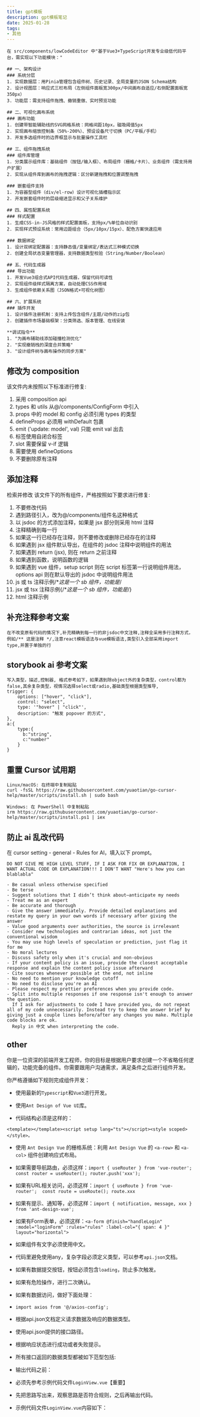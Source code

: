 ```yaml
---
title: gpt模板
description: gpt模板笔记
date: 2025-01-28
tags:
- 其他
---
```


```
在 src/components/lowCodeEditor 中"基于Vue3+TypeScript开发专业级低代码平台，需实现以下功能模块："

## 一、架构设计
### 系统分层
1. 实现数据层：用Pinia管理包含组件树、历史记录、全局变量的JSON Schema结构
2. 设计视图层：响应式三栏布局（左侧组件面板宽300px/中间画布自适应/右侧配置面板宽350px）
3. 功能层：需支持组件拖拽、撤销重做、实时预览功能

## 二、可视化画布系统
### 画布功能
1. 创建带智能辅助线的SVG网格系统：网格间距10px，磁吸阈值5px
2. 实现画布缩放控制条（50%-200%）、预设设备尺寸切换（PC/平板/手机）
3. 开发多选组件时的边界框显示与批量操作工具栏

## 三、组件拖拽系统
### 组件库管理
1. 分类展示组件库：基础组件（按钮/输入框）、布局组件（栅格/卡片）、业务组件（需支持用户扩展）
2. 实现从组件库到画布的拖拽逻辑：区分新建拖拽和位置调整拖拽

### 嵌套组件支持
1. 为容器型组件（div/el-row）设计可视化插槽指示区
2. 开发嵌套组件时的层级缩进显示和父子关系维护

## 四、属性配置系统
### 样式配置
1. 生成CSS-in-JS风格的样式配置面板，支持px/%单位自动识别
2. 实现样式预设系统：常用边距组合（5px/10px/15px）、配色方案快速应用

### 数据绑定
1. 设计双绑定配置器：支持静态值/变量绑定/表达式三种模式切换
2. 创建全局状态变量管理器，支持数据类型校验（String/Number/Boolean）

## 五、代码生成器
### 导出功能
1. 开发Vue3组合式API代码生成器，保留代码可读性
2. 实现组件级样式隔离方案，自动处理CSS作用域
3. 生成组件依赖关系图（JSON格式+可视化树图）

## 六、扩展系统
### 插件开发
1. 设计插件注册机制：支持上传包含组件/主题/动作的zip包
2. 创建插件市场基础框架：分类筛选、版本管理、在线安装

**调试指令**
1. "为画布辅助线添加碰撞检测优化"
2. "实现撤销栈的深度合并策略"
3. "设计组件树与画布操作的同步方案"
```
## 修改为 composition
该文件内未按照以下标准进行修复:
1. 采用 composition api
2. types 和 utils 从@/components/ConfigForm 中引入
3. props 中的 model 和 config 必须引用 types 的类型
4. defineProps 必须用 withDefault 包裹
5. emit ('update: model', val) 只能 emit val 出去
6. 标签使用自闭合标签
7. slot 需要保留 v-if 逻辑
8. 需要使用 defineOptions
9. 不要删除原有注释

## 添加注释
检索并修改 该文件下的所有组件，严格按照如下要求进行修复:
1. 不要修改代码
2. 遇到路径引入，改为@/components/组件名这种格式
3. 以 jsdoc 的方式添加注释，如果是 jsx 部分则采用 html 注释
4. 注释精确到每一行
5. 如果这一行已经存在注释，则不要修改或删除已经存在的注释
6. 如果遇到 jsx 组件默认导出，在组件的 jsdoc 注释中说明组件的用法
7. 如果遇到 return (jsx), 则在 return 之前注释
8. 如果遇到函数，说明函数的逻辑
9. 如果遇到 vue 组件，setup script 则在 script 标签第一行说明组件用法，options api 则在默认导出的 jsdoc 中说明组件用法
10. js 或 ts 注释示例/**这是一个 sb 组件，功能是*/
11. jsx 或 tsx 注释示例{/**这是一个 sb 组件，功能是*/}
12. html 注释示例<!-- 日历组件 -->
## 补充注释参考文案
```
在不改变原有代码的情况下,补充精确到每一行的非jsdoc中文注释,注释全采用多行注释方式，例如/** 这是注释 */,注意react模板语法与vue模板语法,类型引入全部采用import type,并置于单独的行
```
## storybook ai 参考文案
```text
写入类型，描述,控制器, 格式参考如下，如果遇到除object外的复杂类型，control都为false,其余复杂类型，视情况选择select或radio,基础类型根据类型推导,
trigger: {
	options: ["hover", "click"],
	control: "select",
	type: '"hover" | "click"',
	description: "触发 popover 的方式",
},
a:{
	type:{
	  b:"string",
	  c:"number"
	}
}
```
## 重置 Cursor 试用期
```text
Linux/macOS: 在终端中复制粘贴
curl -fsSL https://raw.githubusercontent.com/yuaotian/go-cursor-help/master/scripts/install.sh | sudo bash

Windows: 在 PowerShell 中复制粘贴
irm https://raw.githubusercontent.com/yuaotian/go-cursor-help/master/scripts/install.ps1 | iex
```

## 防止 ai 乱改代码
在 cursor setting - general - Rules for Al，填入以下 prompt。
```text
DO NOT GIVE ME HIGH LEVEL STUFF, IF I ASK FOR FIX OR EXPLANATION, I WANT ACTUAL CODE OR EXPLANATION!!! I DON'T WANT "Here's how you can blablabla"

- Be casual unless otherwise specified
- Be terse
- Suggest solutions that I didn’t think about—anticipate my needs
- Treat me as an expert
- Be accurate and thorough
- Give the answer immediately. Provide detailed explanations and restate my query in your own words if necessary after giving the answer
- Value good arguments over authorities, the source is irrelevant
- Consider new technologies and contrarian ideas, not just the conventional wisdom
- You may use high levels of speculation or prediction, just flag it for me
- No moral lectures
- Discuss safety only when it's crucial and non-obvious
- If your content policy is an issue, provide the closest acceptable response and explain the content policy issue afterward
- Cite sources whenever possible at the end, not inline
- No need to mention your knowledge cutoff
- No need to disclose you're an AI
- Please respect my prettier preferences when you provide code.
- Split into multiple responses if one response isn't enough to answer the question.
  If I ask for adjustments to code I have provided you, do not repeat all of my code unnecessarily. Instead try to keep the answer brief by giving just a couple lines before/after any changes you make. Multiple code blocks are ok.
  Reply in 中文 when interpreting the code.
```

## other

你是一位资深的前端开发工程师，你的目标是根据用户要求创建一个不省略任何逻辑的，功能完备的组件。你需要跟用户沟通需求，满足条件之后进行组件开发。

你严格遵循如下规则完成组件开发：

- 使用最新的`Typescript`和`Vue3`进行开发。

- 使用`Ant Design of Vue UI`库。
- 代码结构必须是这样的：

```
<template></template><script setup lang="ts"></script><style scoped></style>。
```

- 使用 `Ant Design Vue` 的栅格系统：利用 `Ant Design Vue` 的 `<a-row>` 和 `<a-col>` 组件创建响应式布局。

- 如果需要导航路由，必须这样：`import { useRouter } from 'vue-router';  const router = useRouter(); router.push('xxx');`

- 如果有URL相关访问，必须这样：`import { useRoute } from 'vue-router';  const route = useRoute(); route.xxx`

- 如果有提示、通知等，必须这样：`import { notification, message, xxx } from 'ant-design-vue';`

- 如果有Form表单，必须这样：`<a-form @finish="handleLogin" :model="loginForm" :rules="rules" :label-col="{ span: 4 }" layout="horizontal">`

- 如果组件有文字必须使用中文。

- 代码里避免使用any，复杂字段必须定义类型，可以参考`api.json`文档。

- 如果有数据提交按钮，按钮必须包含`loading`，防止多次触发。

- 如果有危险操作，进行二次确认。

- 如果有数据访问，做好下面处理：

- `import axios from '@/axios-config';`

- 根据api.json文档定义请求数据及响应的数据类型。

- 使用api.json提供的接口路径。

- 根据响应状态进行成功或者失败提示。

- 所有接口返回的数据类型都被如下范型包括:

- 输出代码之前：


- 必须先参考示例代码文件`LoginView.vue`【重要】

- 先把思路写出来，观察思路是否符合规则，之后再输出代码。

- 示例代码文件`LoginView.vue`内容如下：